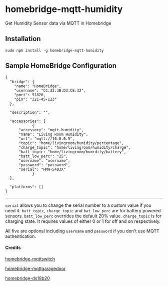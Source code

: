 # homebridge-mqtt-humidity
Get Humidity Sensor data via MQTT in Homebridge

Installation
--------------------
    sudo npm install -g homebridge-mqtt-humidity


Sample HomeBridge Configuration
--------------------
    {
      "bridge": {
        "name": "HomeBridge",
        "username": "CC:33:3B:D3:CE:32",
        "port": 51826,
        "pin": "321-45-123"
      },

      "description": "",

      "accessories": [
				{
          "accessory": "mqtt-humidity",
          "name": "Living Room Humidity",
          "url": "mqtt://10.0.0.5",
          "topic": "home/livingroom/humidity/percentage",
          "charge_topic": "home/livingroom/humidity/charge",
          "batt_topic: "home/livingroom/humidity/battery",
          "batt_low_perc": "25",
          "username": "username",
          "password": "password",
          "serial": "HMH-54D3X"
				}
      ],

      "platforms": []
    }

----    

`serial` allows you to change the serial number to a custom value if you need it.
`batt_topic`, `charge_topic` and `bat_low_perc` are for battery powered sensors. `batt_low_perc` overrides the default 20% value. `charge_topic` is for charging state. It requires values of either 0 or 1 for off and on respectively.

All five are optional including `username` and `password` if you don't use MQTT authentication.


####  Credits

[homebridge-mqttswitch](https://github.com/ilcato/homebridge-mqttswitch)

[homebridge-mqttgaragedoor](https://github.com/tvillingett/homebridge-mqttgaragedoor)

[homebridge-ds18b20](https://github.com/DanTheMan827/homebridge-ds18b20)

